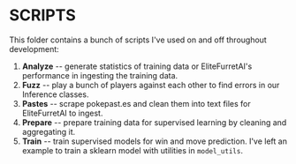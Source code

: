 # SCRIPTS

This folder contains a bunch of scripts I've used on and off throughout development:
1. **Analyze** -- generate statistics of training data or EliteFurretAI's performance in ingesting the training data. 
2. **Fuzz** -- play a bunch of players against each other to find errors in our Inference classes.
3. **Pastes** -- scrape pokepast.es and clean them into text files for EliteFurretAI to ingest.
4. **Prepare** -- prepare training data for supervised learning by cleaning and aggregating it.
5. **Train** -- train supervised models for win and move prediction. I've left an example to train a sklearn model with utilities in `model_utils`.